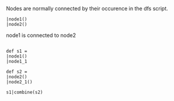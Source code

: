 Nodes are normally connected by their occurence in the dfs script.

```dfs
|node1()
|node2()

```
node1 is connected to node2

```dfs

def s1 =
|node1()
|node1_1

def s2 =
|node2()
|node2_1()

s1|combine(s2)

```
